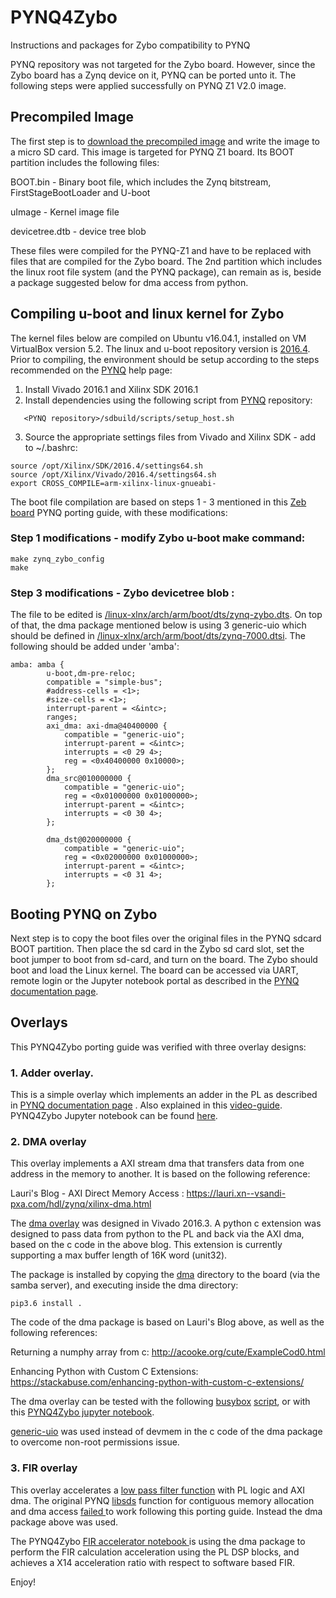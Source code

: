 # PYNQ4Zybo
Instructions and packages for Zybo compatibility to PYNQ

PYNQ repository was not targeted for the Zybo board. However, since the Zybo board has a Zynq device on it, PYNQ can be ported unto it. The following steps were applied successfully on PYNQ Z1 V2.0 image.


## Precompiled Image

The first step is to  <a href="https://files.digilent.com/Products/PYNQ/PYNQ_z1_v2.0.img.zip" target="_blank">download the precompiled image</a> and write the image to a micro SD card. This image is targeted for PYNQ Z1 board. Its BOOT partition includes the following files:

BOOT.bin        -   Binary boot file, which includes the Zynq bitstream, FirstStageBootLoader and U-boot

uImage          -   Kernel image file

devicetree.dtb  -   device tree blob

These files were compiled for  the PYNQ-Z1 and have to be replaced with files that are compiled for the Zybo board. The 2nd partition which includes the linux root file system (and the PYNQ package), can remain as is, beside a package suggested below for dma access from python.

## Compiling u-boot and linux kernel for Zybo

The kernel files below are compiled on Ubuntu v16.04.1, installed on VM VirtualBox version 5.2.
The linux and u-boot repository version is <a href="https://www.xilinx.com/support/answers/68370.html" target="_blank">2016.4</a>.
Prior to compiling, the environment should be setup according to the steps recommended on the <a href="https://PYNQ.readthedocs.io/en/v2.0/PYNQ_sd_card.html" target="_blank">PYNQ</a> help page:

  1. Install Vivado 2016.1 and Xilinx SDK 2016.1
  2. Install dependencies using the following script from <a href="https://github.com/Xilinx/PYNQ/tree/v2.0" target="_blank">PYNQ</a> repository:
```
   <PYNQ repository>/sdbuild/scripts/setup_host.sh
```
  3. Source the appropriate settings files from Vivado and Xilinx SDK - add to ~/.bashrc:
```
source /opt/Xilinx/SDK/2016.4/settings64.sh
source /opt/Xilinx/Vivado/2016.4/settings64.sh
export CROSS_COMPILE=arm-xilinx-linux-gnueabi-
```
The boot file compilation are based on steps 1 - 3 mentioned in this <a href="https://superuser.blog/PYNQ-linux-on-zedboard/" target="_blank">Zeb board</a> PYNQ porting guide, with these modifications:
### Step 1 modifications - modify Zybo u-boot make command:
```
make zynq_zybo_config
make
```
### Step 3 modifications - Zybo devicetree blob :
The file to be edited is <a href="https://github.com/altuSemi/PYNQ4Zybo/blob/master/zynq-zybo.dts" target="_blank">/linux-xlnx/arch/arm/boot/dts/zynq-zybo.dts</a>.
On top of that, the dma package mentioned below is using 3 generic-uio which should be defined in <a href="https://github.com/altuSemi/PYNQ4Zybo/blob/master/zynq-7000.dtsi" target="_blank">/linux-xlnx/arch/arm/boot/dts/zynq-7000.dtsi</a>. The following should be added under 'amba':
```
amba: amba {
		u-boot,dm-pre-reloc;
		compatible = "simple-bus";
		#address-cells = <1>;
		#size-cells = <1>;
		interrupt-parent = <&intc>;
		ranges;
		axi_dma: axi-dma@40400000 {
			compatible = "generic-uio";
			interrupt-parent = <&intc>;
			interrupts = <0 29 4>;
			reg = <0x40400000 0x10000>;
		};
		dma_src@010000000 {
			compatible = "generic-uio";
			reg = <0x01000000 0x01000000>;
			interrupt-parent = <&intc>;
			interrupts = <0 30 4>;
		};

		dma_dst@020000000 {
			compatible = "generic-uio";
			reg = <0x02000000 0x01000000>;
			interrupt-parent = <&intc>;
			interrupts = <0 31 4>;
		};
```
## Booting PYNQ on Zybo
Next step is to copy the boot files over the original files in the PYNQ sdcard BOOT partition. Then place the sd card in the Zybo sd card slot, set the boot jumper to boot from sd-card, and turn on the board.
The Zybo should boot and load the Linux kernel. The board can be accessed via UART, remote login or the Jupyter notebook portal as described in the <a href="https://PYNQ.readthedocs.io/en/v2.0/getting_started.html" target="_blank"> PYNQ documentation page</a>.

## Overlays
This PYNQ4Zybo porting guide was verified with three overlay designs:
### 1. Adder overlay</a>.
This is a simple overlay which implements an adder in the PL as described in <a href="https://PYNQ.readthedocs.io/en/v2.0/overlay_design_methodology/overlay_tutorial.html" target="_blank"> PYNQ documentation page</a> . Also explained in this <a href="https://www.youtube.com/watch?v=Dupyek4NUoI" target="_blank"> video-guide</a>. 
PYNQ4Zybo Jupyter notebook can be found <a href="https://github.com/altuSemi/PYNQ4Zybo/blob/master/jupyter_notebooks/AdderOverlay.ipynb" target="_blank"> here</a>.

### 2. DMA overlay
This overlay implements a AXI stream dma that transfers data from one address in the memory to another. It is based on the following reference:

Lauri's Blog - AXI Direct Memory Access : 	https://lauri.xn--vsandi-pxa.com/hdl/zynq/xilinx-dma.html

The <a href="https://github.com/altuSemi/PYNQ4Zybo/tree/master/overlays/dma" target="_blank"> dma overlay</a> was designed in Vivado 2016.3.
A python c extension was designed to pass data from python to the PL and back via the AXI dma, based on the c code in the above blog. This extension is currently supporting a max buffer length of 16K word (unit32).

The package is installed by copying the <a href="https://github.com/altuSemi/PYNQ4Zybo/tree/master/dma" target="_blank">dma</a> directory to the board (via the samba server), and executing inside the dma directory:
```
pip3.6 install . 
```
The code of the dma package is based on Lauri's Blog above, as well as the following references:

Returning a numphy array from c: 		http://acooke.org/cute/ExampleCod0.html

Enhancing Python with Custom C Extensions:	https://stackabuse.com/enhancing-python-with-custom-c-extensions/

The dma overlay can be tested with the following <a href="https://busybox.net/about.html" target="_blank">busybox</a> <a href=https://github.com/altuSemi/PYNQ4Zybo/blob/master/dma/busybox.sh target="_blank">script</a>, or with this <a href="https://github.com/altuSemi/PYNQ4Zybo/blob/master/jupyter_notebooks/dma.ipynb" target="_blank">PYNQ4Zybo jupyter notebook</a>.

<a href=http://fpga.org/2013/05/28/how-to-design-and-access-a-memory-mapped-device-part-two/ target="_blank">generic-uio</a> was used instead of devmem in the c code of the dma package to overcome non-root permissions issue.

### 3. FIR overlay
This overlay accelerates a <a href="https://www.youtube.com/watch?v=LoLCtSzj9BU" target="_blank">low pass filter function</a> with PL logic and AXI dma.
The original PYNQ <a href="https://github.com/Xilinx/PYNQ/tree/v2.0/sdbuild/packages/libsds" target="_blank"> libsds</a> function for contiguous memory allocation and dma access <a href="https://groups.google.com/forum/?utm_medium=email&utm_source=footer#!msg/PYNQ_project/rvez-UpGODY/oN9FusK3BQAJfailed" target="_blank">failed </a> to work following this porting guide. Instead the dma package above was used.

The PYNQ4Zybo <a href="https://github.com/altuSemi/PYNQ4Zybo/blob/master/jupyter_notebooks/FIR%20accelerator.ipynb" target="_blank"> FIR accelerator notebook </a> is using the dma package to perform the FIR calculation acceleration using the PL DSP blocks, and achieves a X14 acceleration ratio with respect to software based FIR.
	




Enjoy!	


